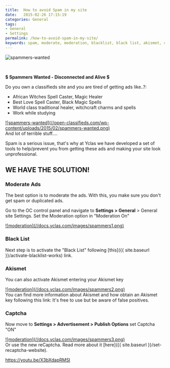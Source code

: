```yaml
---
title:  How to avoid Spam in my site
date:   2015-02-26 17:15:19
categories: General
tags: 
- General
- Settings
permalink: /how-to-avoid-spam-in-my-site/
keywords: spam, moderate, moderation, blacklist, black list, akismet, captcha
---
```

![spammers-wanted](//open-classifieds.com/wp-content/uploads/2015/02/hate-spam.png) 

<br>

**$ Spammers Wanted - Disconnected and Alive $**

Do you own a classifieds site and you are tired of getting ads like..?: 

* African Witches Spell Caster, Magic Healer
* Best Love Spell Caster, Black Magic Spells
* World class traditional healer, witchcraft charms and spells
* Work while studying

<a href="//open-classifieds.com/wp-content/uploads/2015/02/spammers-wanted.png" class="thumbnail gallery-item" data-gallery>
![spammers-wanted](//open-classifieds.com/wp-content/uploads/2015/02/spammers-wanted.png) 
</a>

<br>
And lot of terrible stuff.... 

Spam is a serious issue, that's why at Yclas we have developed a set of tools to help/prevent you from getting these ads and making your site look unprofessional.

## WE HAVE THE SOLUTION!

### Moderate Ads

The best option is to moderate the ads. With this, you make sure you don't get spam or duplicated ads. 

Go to the OC control panel and navigate to **Settings > General** > General site Settings. Set the Moderation option in "Moderation On"

<a href="//docs.yclas.com/images/spammers1.png" class="thumbnail gallery-item" data-gallery>
![moderation](//docs.yclas.com/images/spammers1.png)
</a>


### Black List


Next step is to activate the "Black List" following [this]({{ site.baseurl }}/activate-blacklist-works) link.


### Akismet


You can also activate Akismet entering your Akismet key

<a href="//docs.yclas.com/images/spammers2.png" class="thumbnail gallery-item" data-gallery>
![moderation](//docs.yclas.com/images/spammers2.png)
</a>

<br>
You can find more information about Akismet and how obtain an Akismet key following this link: <https://akismet.com/> 
It's free to use but be aware of false positives.


### Captcha


Now move to **Settings > Advertisement > Publish Options** set Captcha "ON" 

<a href="//docs.yclas.com/images/spammers3.png" class="thumbnail gallery-item" data-gallery>
![moderation](//docs.yclas.com/images/spammers3.png)
</a>

<br>
Or use the new reCaptcha. Read more about it [here]({{ site.baseurl }}/set-recaptcha-website).

https://youtu.be/X3bXdapRMSI


